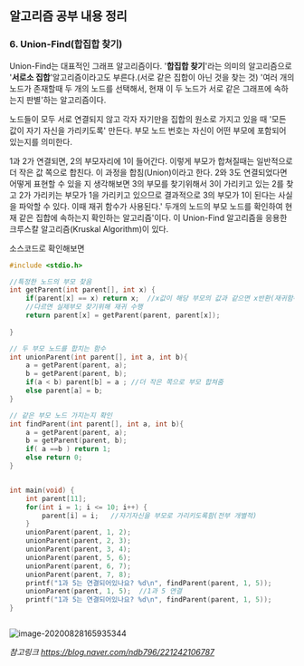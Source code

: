 ## 알고리즘 공부 내용 정리

### 6. Union-Find(합집합 찾기)

Union-Find는 대표적인 그래프 알고리즘이다. '**합집합 찾기**'라는 의미의 알고리즘으로 '**서로소 집합**'알고리즘이라고도 부른다.(서로 같은 집합이 아닌 것을 찾는 것) '여러 개의 노드가 존재할때 두 개의 노드를 선택해서, 현재 이 두 노드가 서로 같은 그래프에 속하는지 판별'하는 알고리즘이다. 

노드들이 모두 서로 연결되지 않고 각자 자기만을 집합의 원소로 가지고 있을 때 '모든 값이 자기 자신을 가리키도록' 만든다. 부모 노드 번호는 자신이 어떤 부모에 포함되어 있는지를 의미한다.

1과 2가 연결되면, 2의 부모자리에 1이 들어간다. 이렇게 부모가 합쳐질때는 일반적으로 더 작은 값 쪽으로 합친다. 이 과정을 합침(Union)이라고 한다. 2와 3도 연결되었다면 어떻게 표현할 수 있을 지 생각해보면 3의 부모를 찾기위해서 3이 가리키고 있는 2를 찾고 2가 가리키는 부모가 1을 가리키고 있으므로 결과적으로 3의 부모가 1이 된다는 사실을 파악할 수 있다. 이때 재귀 함수가 사용된다.' 두개의 노드의 부모 노드를 확인하여 현재 같은 집합에 속하는지 확인하는 알고리즘'이다. 이 Union-Find 알고리즘을 응용한 크루스칼 알고리즘(Kruskal Algorithm)이 있다.

  소스코드로 확인해보면

```c
#include <stdio.h>

//특정한 노드의 부모 찾음 
int getParent(int parent[], int x) {
	if(parent[x] == x) return x;  //x값이 해당 부모의 값과 같으면 x반환(재귀함수의 종료조건)	
	//다르면 실제부모 찾기위해 재귀 수행 
	return parent[x] = getParent(parent, parent[x]);
	
}

// 두 부모 노드를 합치는 함수
int unionParent(int parent[], int a, int b){
	a = getParent(parent, a);
	b = getParent(parent, b);
	if(a < b) parent[b] = a ; //더 작은 쪽으로 부모 합쳐줌
	else parent[a] = b; 
} 

// 같은 부모 노드 가지는지 확인 
int findParent(int parent[], int a, int b){
	a = getParent(parent, a);
	b = getParent(parent, b);
	if( a ==b ) return 1;
	else return 0;
}


int main(void) {
	int parent[11];
	for(int i = 1; i <= 10; i++) {
		parent[i] = i;   //자기자신을 부모로 가리키도록함(전부 개별적) 
	}
	unionParent(parent, 1, 2);
	unionParent(parent, 2, 3);
	unionParent(parent, 3, 4);
	unionParent(parent, 5, 6);
	unionParent(parent, 6, 7);
	unionParent(parent, 7, 8);
	printf("1과 5는 연결되어있나요? %d\n", findParent(parent, 1, 5));
	unionParent(parent, 1, 5);  //1과 5 연결 
	printf("1과 5는 연결되어있나요? %d\n", findParent(parent, 1, 5));
}



```

![image-20200828165935344](C:\Users\Subin\AppData\Roaming\Typora\typora-user-images\image-20200828165935344.png)





*참고링크 https://blog.naver.com/ndb796/221242106787*
